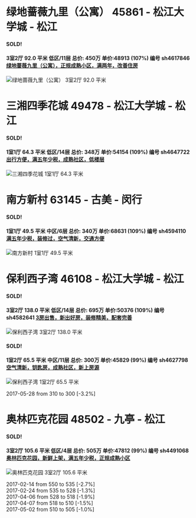 # 绿地蔷薇九里（公寓） 45861 - 松江大学城 - 松江

#### SOLD!
#### 3室2厅 92.0 平米 低区/11层 总价: 450万 单价:48913 (107%) 编号 sh4617846 [绿地蔷薇九里（公寓），正规成熟小区，满两年，改善住房](https://href.li/?http://sh.lianjia.com/ershoufang/sh4617846.html)

![绿地蔷薇九里（公寓） 3室2厅 92.0 平米](http://cdn1.dooioo.com/fetch/vp/fy/gi/20160818/32977a46-2575-420c-9a46-ffe5aba02fc3.jpg_200x150.jpg)



    


# 三湘四季花城 49478 - 松江大学城 - 松江

#### SOLD!
#### 1室1厅 64.3 平米 低区/14层 总价: 348万 单价:54154 (109%) 编号 sh4647722 [出行方便，满五年少税，成熟社区，低楼层](https://href.li/?http://sh.lianjia.com/ershoufang/sh4647722.html)

![三湘四季花城 1室1厅 64.3 平米](http://cdn1.dooioo.com/fetch/vp/fy/gi/20170520/be59ad36-d7a4-4b34-9dcf-d8405be0582a.jpg_200x150.jpg)



    


# 南方新村 63145 - 古美 - 闵行

#### SOLD!
#### 1室1厅 49.5 平米 中区/6层 总价: 340万 单价:68631 (109%) 编号 sh4594110 [满五年少税，装修过，空气清新，交通方便](https://href.li/?http://sh.lianjia.com/ershoufang/sh4594110.html)

![南方新村 1室1厅 49.5 平米](http://cdn1.dooioo.com/fetch/vp/fy/gi/20170422/1158051a-bbf9-49a7-849f-2cb64951b851.jpg_200x150.jpg)



    


# 保利西子湾 46108 - 松江大学城 - 松江

#### SOLD!
#### 3室2厅 138.0 平米 低区/14层 总价: 695万 单价:50376 (109%) 编号 sh4582641 [3房出售，新出好房，装修精美，配套完善](https://href.li/?http://sh.lianjia.com/ershoufang/sh4582641.html)

![保利西子湾 3室2厅 138.0 平米](http://cdn1.dooioo.com/fetch/vp/fy/gi/20160308/f0adc671-e975-4100-abf6-6255512ff436.jpg_200x150.jpg)



    
#### SOLD!
#### 1室2厅 65.5 平米 中区/11层 总价: 300万 单价:45829 (99%) 编号 sh4627798 [空气清新，钥匙房，成熟社区，新上房源](https://href.li/?http://sh.lianjia.com/ershoufang/sh4627798.html)

![保利西子湾 1室2厅 65.5 平米](http://cdn1.dooioo.com/fetch/vp/fy/gi/20170508/a10c75b6-2f67-4404-96d9-ea89a3083ccb.jpg_200x150.jpg)

2017-05-28 from 310 to 300 [-3.2%]

    


# 奥林匹克花园 48502 - 九亭 - 松江

#### SOLD!
#### 3室2厅 105.6 平米 低区/4层 总价: 505万 单价:47812 (99%) 编号 sh4491068 [奥林匹克花园，新鲜上架，满五年少税，正规成熟小区](https://href.li/?http://sh.lianjia.com/ershoufang/sh4491068.html)

![奥林匹克花园 3室2厅 105.6 平米](http://cdn7.dooioo.com/static/img/new-version/default_block.png)

2017-02-14 from 550 to 535 [-2.7%]<br />2017-02-24 from 535 to 528 [-1.3%]<br />2017-04-06 from 528 to 518 [-1.9%]<br />2017-04-07 from 518 to 510 [-1.5%]<br />2017-05-02 from 510 to 505 [-1.0%]

    


